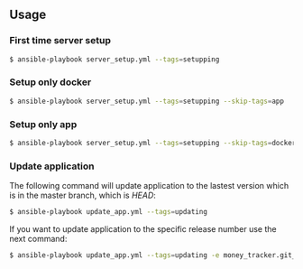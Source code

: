 ## Usage

### First time server setup

```bash
$ ansible-playbook server_setup.yml --tags=setupping
```

### Setup only docker

```bash
$ ansible-playbook server_setup.yml --tags=setupping --skip-tags=app
```

### Setup only app

```bash
$ ansible-playbook server_setup.yml --tags=setupping --skip-tags=docker
```

### Update application

The following command will update application to the lastest version which is in the master branch, which is _HEAD_:

```bash
$ ansible-playbook update_app.yml --tags=updating
```

If you want to update application to the specific release number use the next command:

```bash
$ ansible-playbook update_app.yml --tags=updating -e money_tracker.git_version=v1.1.1
```
